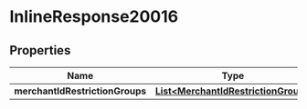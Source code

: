 
# InlineResponse20016

## Properties
Name | Type | Description | Notes
------------ | ------------- | ------------- | -------------
**merchantIdRestrictionGroups** | [**List&lt;MerchantIdRestrictionGroup&gt;**](MerchantIdRestrictionGroup.md) |  |  [optional]



